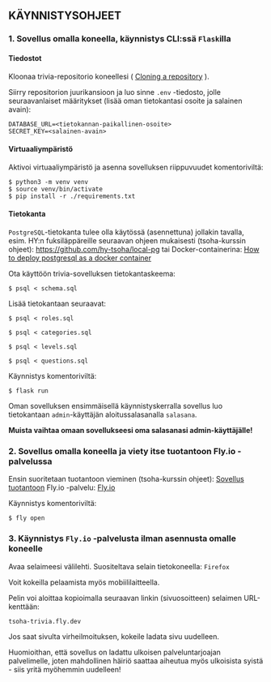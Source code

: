 ## KÄYNNISTYSOHJEET

### 1. Sovellus omalla koneella, käynnistys CLI:ssä ```Flask```illa

#### Tiedostot
Kloonaa trivia-repositorio koneellesi ( [Cloning a repository](https://docs.github.com/en/repositories/creating-and-managing-repositories/cloning-a-repository) ).

Siirry repositorion juurikansioon ja luo sinne ```.env``` -tiedosto, jolle seuraavanlaiset määritykset (lisää oman tietokantasi osoite ja salainen avain):
```
DATABASE_URL=<tietokannan-paikallinen-osoite>
SECRET_KEY=<salainen-avain>
```
#### Virtuaaliympäristö
Aktivoi virtuaaliympäristö ja asenna sovelluksen riippuvuudet komentoriviltä:
```
$ python3 -m venv venv
$ source venv/bin/activate
$ pip install -r ./requirements.txt
```

#### Tietokanta
```PostgreSQL```-tietokanta tulee olla käytössä (asennettuna) jollakin tavalla, 
esim. HY:n fuksiläppäreille seuraavan ohjeen mukaisesti (tsoha-kurssin ohjeet): 
https://github.com/hy-tsoha/local-pg tai Docker-containerina:  [How to deploy postgresql as a docker container](https://www.howtogeek.com/devops/how-to-deploy-postgresql-as-a-docker-container/) 

Ota käyttöön trivia-sovelluksen tietokantaskeema:
```
$ psql < schema.sql
```
Lisää tietokantaan seuraavat:
```
$ psql < roles.sql
```
```
$ psql < categories.sql
```
```
$ psql < levels.sql
```
```
$ psql < questions.sql
```

Käynnistys komentoriviltä:
```
$ flask run
```
Oman sovelluksen ensimmäisellä käynnistyskerralla sovellus luo tietokantaan ```admin```-käyttäjän aloitussalasanalla ```salasana```. 

**Muista vaihtaa omaan sovellukseesi oma salasanasi admin-käyttäjälle!**

### 2. Sovellus omalla koneella ja viety itse tuotantoon Fly.io -palvelussa

Ensin suoritetaan tuotantoon vieminen (tsoha-kurssin ohjeet): [Sovellus tuotantoon](https://hy-tsoha.github.io/materiaali/osa-3/#sovellus-tuotantoon) 
Fly.io -palvelu: [Fly.io](https://fly.io/)

Käynnistys komentoriviltä:
```
$ fly open
```

### 3. Käynnistys ```Fly.io``` -palvelusta ilman asennusta omalle koneelle

Avaa selaimeesi välilehti. Suositeltava selain tietokoneella: ```Firefox```

Voit kokeilla pelaamista myös mobiililaitteella.

Pelin voi aloittaa kopioimalla seuraavan linkin (sivuosoitteen) selaimen URL-kenttään:
```
tsoha-trivia.fly.dev
```
Jos saat sivulta virheilmoituksen, kokeile ladata sivu uudelleen. 

Huomioithan, että sovellus on ladattu ulkoisen palveluntarjoajan palvelimelle, joten mahdollinen häiriö saattaa aiheutua myös ulkoisista syistä - siis yritä myöhemmin uudelleen!
